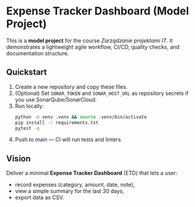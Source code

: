 
# Expense Tracker Dashboard (Model Project)

This is a **model project** for the course *Zarządzanie projektami IT*. 
It demonstrates a lightweight agile workflow, CI/CD, quality checks, and documentation structure.

## Quickstart
1. Create a new repository and copy these files.
2. (Optional) Set `SONAR_TOKEN` and `SONAR_HOST_URL` as repository secrets if you use SonarQube/SonarCloud.
3. Run locally:
   ```bash
   python -m venv .venv && source .venv/bin/activate
   pip install -r requirements.txt
   pytest -q
   ```
4. Push to main — CI will run tests and linters.

## Vision
Deliver a minimal **Expense Tracker Dashboard** (ETD) that lets a user:
- record expenses (category, amount, date, note),
- view a simple summary for the last 30 days,
- export data as CSV.
